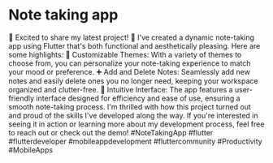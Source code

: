 # Note taking app
 🚀 Excited to share my latest project! 📝 I've created a dynamic note-taking app using Flutter that's both functional and aesthetically pleasing. Here are some highlights: 🎨 Customizable Themes: With a variety of themes to choose from, you can personalize your note-taking experience to match your mood or preference. ➕ Add and Delete Notes: Seamlessly add new notes and easily delete ones you no longer need, keeping your workspace organized and clutter-free. 🔄 Intuitive Interface: The app features a user-friendly interface designed for efficiency and ease of use, ensuring a smooth note-taking process. I'm thrilled with how this project turned out and proud of the skills I've developed along the way. If you're interested in seeing it in action or learning more about my development process, feel free to reach out or check out the demo! #NoteTakingApp #flutter #flutterdeveloper #mobileappdevelopment #fluttercommunity #Productivity #MobileApps

